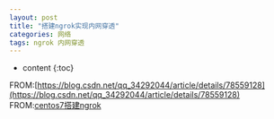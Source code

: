 ```yaml
---
layout: post
title: "搭建ngrok实现内网穿透"
categories: 网络
tags: ngrok 内网穿透
---
```

* content
{:toc}














FROM:[https://blog.csdn.net/qq_34292044/article/details/78559128](https://blog.csdn.net/qq_34292044/article/details/78559128)
FROM:[centos7搭建ngrok](https://blog.csdn.net/u010887744/article/details/53957683)

